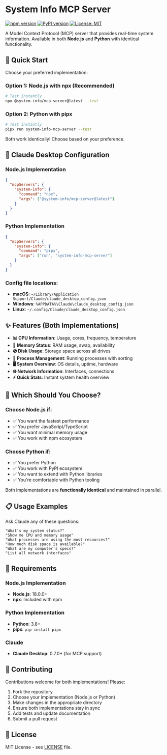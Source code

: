 # System Info MCP Server

[![npm version](https://badge.fury.io/js/%40system-info%2Fmcp-server.svg)](https://badge.fury.io/js/%40system-info%2Fmcp-server)
[![PyPI version](https://badge.fury.io/py/system-info-mcp-server.svg)](https://badge.fury.io/py/system-info-mcp-server)
[![License: MIT](https://img.shields.io/badge/License-MIT-yellow.svg)](https://opensource.org/licenses/MIT)

A Model Context Protocol (MCP) server that provides real-time system information. Available in both **Node.js** and **Python** with identical functionality.

## 🚀 Quick Start

Choose your preferred implementation:

### Option 1: Node.js with npx (Recommended)

```bash
# Test instantly
npx @system-info/mcp-server@latest --test
```

### Option 2: Python with pipx

```bash
# Test instantly  
pipx run system-info-mcp-server --test
```

Both work identically! Choose based on your preference.

## 🔧 Claude Desktop Configuration

### Node.js Implementation
```json
{
  "mcpServers": {
    "system-info": {
      "command": "npx",
      "args": ["@system-info/mcp-server@latest"]
    }
  }
}
```

### Python Implementation
```json
{
  "mcpServers": {
    "system-info": {
      "command": "pipx",
      "args": ["run", "system-info-mcp-server"]
    }
  }
}
```

### Config file locations:
- **macOS**: `~/Library/Application Support/Claude/claude_desktop_config.json`
- **Windows**: `%APPDATA%\Claude\claude_desktop_config.json`
- **Linux**: `~/.config/Claude/claude_desktop_config.json`

## ✨ Features (Both Implementations)

- **📊 CPU Information**: Usage, cores, frequency, temperature
- **💾 Memory Status**: RAM usage, swap, availability  
- **💿 Disk Usage**: Storage space across all drives
- **🔄 Process Management**: Running processes with sorting
- **🖥️ System Overview**: OS details, uptime, hardware
- **🌐 Network Information**: Interfaces, connections
- **⚡ Quick Stats**: Instant system health overview

## 🎯 Which Should You Choose?

### Choose **Node.js** if:
- ✅ You want the fastest performance
- ✅ You prefer JavaScript/TypeScript
- ✅ You want minimal memory usage
- ✅ You work with npm ecosystem

### Choose **Python** if:
- ✅ You prefer Python
- ✅ You work with PyPI ecosystem  
- ✅ You want to extend with Python libraries
- ✅ You're comfortable with Python tooling

Both implementations are **functionally identical** and maintained in parallel.

## 📋 Usage Examples

Ask Claude any of these questions:

```
"What's my system status?"
"Show me CPU and memory usage"  
"What processes are using the most resources?"
"How much disk space is available?"
"What are my computer's specs?"
"List all network interfaces"
```

## 🔧 Requirements

### Node.js Implementation
- **Node.js**: 18.0.0+
- **npx**: Included with npm

### Python Implementation  
- **Python**: 3.8+
- **pipx**: `pip install pipx`

### Claude
- **Claude Desktop**: 0.7.0+ (for MCP support)

## 🤝 Contributing

Contributions welcome for both implementations! Please:

1. Fork the repository
2. Choose your implementation (Node.js or Python)
3. Make changes in the appropriate directory
4. Ensure both implementations stay in sync
5. Add tests and update documentation
6. Submit a pull request

## 📄 License

MIT License - see [LICENSE](LICENSE) file.